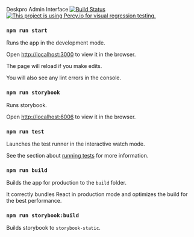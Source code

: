 
Deskpro Admin Interface [![Build Status](https://travis-ci.com/deskpro/deskpro-admin-frontend.svg?token=iqRRjmLaVsw8cjBqqscp&branch=master)](https://travis-ci.com/deskpro/deskpro-admin-frontend) [![This project is using Percy.io for visual regression testing.](https://percy.io/static/images/percy-badge.svg)](https://percy.io/Deskpro/deskpro-admin-frontend)

  

### `npm run start`

  

Runs the app in the development mode.<br  />

Open [http://localhost:3000](http://localhost:3000) to view it in the browser.

  

The page will reload if you make edits.<br  />

You will also see any lint errors in the console.

  

### `npm run storybook`

  

Runs storybook.

Open [http://localhost:6006](http://localhost:6006) to view it in the browser.

  

### `npm run test`

  

Launches the test runner in the interactive watch mode.<br  />

See the section about [running tests](https://facebook.github.io/create-react-app/docs/running-tests) for more information.

  

### `npm run build`

  

Builds the app for production to the `build` folder.<br  />

It correctly bundles React in production mode and optimizes the build for the best performance.

  

### `npm run storybook:build`

  

Builds storybook to `storybook-static`.

